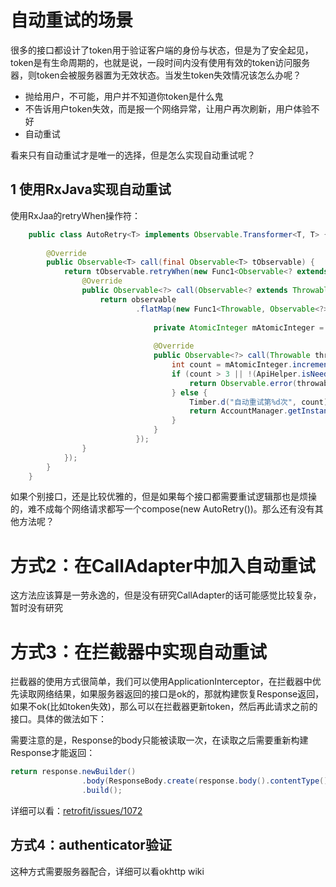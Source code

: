 # 自动重试的场景

很多的接口都设计了token用于验证客户端的身份与状态，但是为了安全起见，token是有生命周期的，也就是说，一段时间内没有使用有效的token访问服务器，则token会被服务器置为无效状态。当发生token失效情况该怎么办呢？

 - 抛给用户，不可能，用户并不知道你token是什么鬼
 - 不告诉用户token失效，而是报一个网络异常，让用户再次刷新，用户体验不好
 - 自动重试
 
看来只有自动重试才是唯一的选择，但是怎么实现自动重试呢？


## 1 使用RxJava实现自动重试
 
 使用RxJaa的retryWhen操作符：

```java
    public class AutoRetry<T> implements Observable.Transformer<T, T> {
    
        @Override
        public Observable<T> call(final Observable<T> tObservable) {
            return tObservable.retryWhen(new Func1<Observable<? extends Throwable>, Observable<?>>() {
                @Override
                public Observable<?> call(Observable<? extends Throwable> observable) {
                    return observable
                            .flatMap(new Func1<Throwable, Observable<?>>() {
    
                                private AtomicInteger mAtomicInteger = new AtomicInteger(0);
    
                                @Override
                                public Observable<?> call(Throwable throwable) {
                                    int count = mAtomicInteger.incrementAndGet();
                                    if (count > 3 || !(ApiHelper.isNeedRetry(throwable))) {
                                        return Observable.error(throwable);
                                    } else {
                                        Timber.d("自动重试第%d次", count);
                                        return AccountManager.getInstance().autoLogin(throwable);
                                    }
                                }
                            });
                }
            });
        }
    }
```

如果个别接口，还是比较优雅的，但是如果每个接口都需要重试逻辑那也是烦操的，难不成每个网络请求都写一个compose(new AutoRetry())。那么还有没有其他方法呢？



# 方式2：在CallAdapter中加入自动重试

这方法应该算是一劳永逸的，但是没有研究CallAdapter的话可能感觉比较复杂，暂时没有研究

# 方式3：在拦截器中实现自动重试

拦截器的使用方式很简单，我们可以使用ApplicationInterceptor，在拦截器中优先读取网络结果，如果服务器返回的接口是ok的，那就构建恢复Response返回，如果不ok(比如token失效)，那么可以在拦截器更新token，然后再此请求之前的接口。具体的做法如下：




需要注意的是，Response的body只能被读取一次，在读取之后需要重新构建Response才能返回：

```java
return response.newBuilder()
                .body(ResponseBody.create(response.body().contentType(), response.body().string()))
                .build();
```

详细可以看：[retrofit/issues/1072](https://github.com/square/retrofit/issues/1072#issuecomment-139097973)


## 方式4：authenticator验证

这种方式需要服务器配合，详细可以看okhttp wiki
